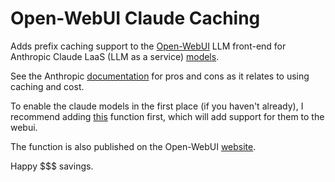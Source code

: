# Open-WebUI Claude Caching

Adds prefix caching support to the [Open-WebUI](https://github.com/open-webui/open-webui) LLM front-end for Anthropic Claude LaaS (LLM as a service) [models](https://docs.anthropic.com/en/docs/about-claude/models).

See the Anthropic [documentation](https://docs.anthropic.com/en/docs/build-with-claude/prompt-caching#pricing)
for pros and cons as it relates to using caching and cost.

To enable the claude models in the first place (if you haven't already), I recommend adding [this](https://openwebui.com/f/justinrahb/anthropic) 
function first, which will add support for them to the webui.

The function is also published on the Open-WebUI [website](https://openwebui.com/f/jojje/claude_caching).

Happy $$$ savings.